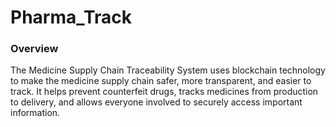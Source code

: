# Pharma_Track
### Overview
The Medicine Supply Chain Traceability System uses blockchain technology to make the medicine supply chain safer, more transparent, and easier to track. It helps prevent counterfeit drugs, tracks medicines from production to delivery, and allows everyone involved to securely access important information.

